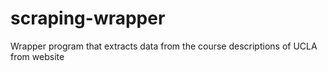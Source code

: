 # scraping-wrapper
Wrapper program that extracts data from the course descriptions of UCLA from website
